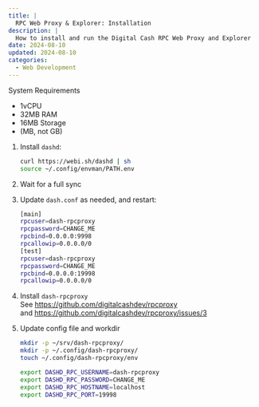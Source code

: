 ```yaml
---
title: |
  RPC Web Proxy & Explorer: Installation
description: |
  How to install and run the Digital Cash RPC Web Proxy and Explorer
date: 2024-08-10
updated: 2024-08-10
categories:
  - Web Development
---
```


System Requirements

- 1vCPU
- 32MB RAM
- 16MB Storage
- (MB, not GB)

1. Install `dashd`:
   ```sh
   curl https://webi.sh/dashd | sh
   source ~/.config/envman/PATH.env
   ```
2. Wait for a full sync
3. Update `dash.conf` as needed, and restart:

   ```sh
   [main]
   rpcuser=dash-rpcproxy
   rpcpassword=CHANGE_ME
   rpcbind=0.0.0.0:9998
   rpcallowip=0.0.0.0/0
   [test]
   rpcuser=dash-rpcproxy
   rpcpassword=CHANGE_ME
   rpcbind=0.0.0.0:19998
   rpcallowip=0.0.0.0/0
   ```

4. Install `dash-rpcproxy` \
   See <https://github.com/digitalcashdev/rpcproxy> \
   and <https://github.com/digitalcashdev/rpcproxy/issues/3>
5. Update config file and workdir
   ```sh
   mkdir -p ~/srv/dash-rpcproxy/
   mkdir -p ~/.config/dash-rpcproxy/
   touch ~/.config/dash-rpcproxy/env
   ```
   ```sh
   export DASHD_RPC_USERNAME=dash-rpcproxy
   export DASHD_RPC_PASSWORD=CHANGE_ME
   export DASHD_RPC_HOSTNAME=localhost
   export DASHD_RPC_PORT=19998
   ```
